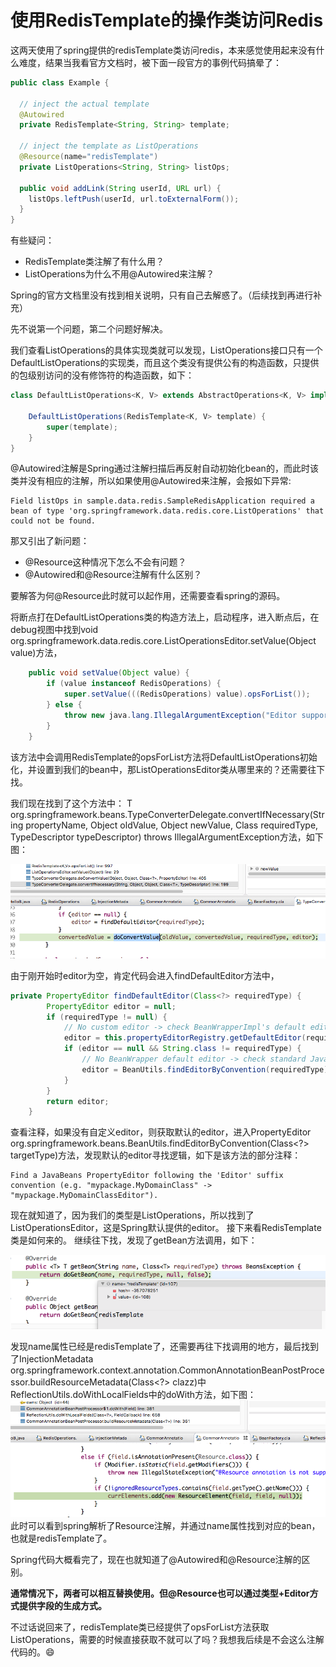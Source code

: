 # 使用RedisTemplate的操作类访问Redis

这两天使用了spring提供的redisTemplate类访问redis，本来感觉使用起来没有什么难度，结果当我看官方文档时，被下面一段官方的事例代码搞晕了：

```java
public class Example {

  // inject the actual template
  @Autowired
  private RedisTemplate<String, String> template;

  // inject the template as ListOperations
  @Resource(name="redisTemplate")
  private ListOperations<String, String> listOps;

  public void addLink(String userId, URL url) {
    listOps.leftPush(userId, url.toExternalForm());
  }
}
```
有些疑问：

* RedisTemplate类注解了有什么用？
* ListOperations为什么不用@Autowired来注解？

Spring的官方文档里没有找到相关说明，只有自己去解惑了。（后续找到再进行补充）

先不说第一个问题，第二个问题好解决。

我们查看ListOperations的具体实现类就可以发现，ListOperations接口只有一个DefaultListOperations的实现类，而且这个类没有提供公有的构造函数，只提供的包级别访问的没有修饰符的构造函数，如下：

```java
class DefaultListOperations<K, V> extends AbstractOperations<K, V> implements ListOperations<K, V> {

	DefaultListOperations(RedisTemplate<K, V> template) {
		super(template);
	}
}
```

@Autowired注解是Spring通过注解扫描后再反射自动初始化bean的，而此时该类并没有相应的注解，所以如果使用@Autowired来注解，会报如下异常:

```
Field listOps in sample.data.redis.SampleRedisApplication required a bean of type 'org.springframework.data.redis.core.ListOperations' that could not be found.
```

那又引出了新问题：

* @Resource这种情况下怎么不会有问题？
* @Autowired和@Resource注解有什么区别？

要解答为何@Resource此时就可以起作用，还需要查看spring的源码。

将断点打在DefaultListOperations类的构造方法上，启动程序，进入断点后，在debug视图中找到void org.springframework.data.redis.core.ListOperationsEditor.setValue(Object value)方法，

```java
	public void setValue(Object value) {
		if (value instanceof RedisOperations) {
			super.setValue(((RedisOperations) value).opsForList());
		} else {
			throw new java.lang.IllegalArgumentException("Editor supports only conversion of type " + RedisOperations.class);
		}
	}
```
该方法中会调用RedisTemplate的opsForList方法将DefaultListOperations初始化，并设置到我们的bean中，那ListOperationsEditor类从哪里来的？还需要往下找。

我们现在找到了这个方法中：<T> T org.springframework.beans.TypeConverterDelegate.convertIfNecessary(String propertyName, Object oldValue, Object newValue, Class<T> requiredType, TypeDescriptor typeDescriptor) throws IllegalArgumentException方法，如下图：

![redis-debug-doConvertValue](../screenshot/redis-debug-doConvertValue.png)

由于刚开始时editor为空，肯定代码会进入findDefaultEditor方法中，

```java
private PropertyEditor findDefaultEditor(Class<?> requiredType) {
		PropertyEditor editor = null;
		if (requiredType != null) {
			// No custom editor -> check BeanWrapperImpl's default editors.
			editor = this.propertyEditorRegistry.getDefaultEditor(requiredType);
			if (editor == null && String.class != requiredType) {
				// No BeanWrapper default editor -> check standard JavaBean editor.
				editor = BeanUtils.findEditorByConvention(requiredType);
			}
		}
		return editor;
	}
```
查看注释，如果没有自定义editor，则获取默认的editor，进入PropertyEditor org.springframework.beans.BeanUtils.findEditorByConvention(Class<?> targetType)方法，发现默认的editor寻找逻辑，如下是该方法的部分注释：

```
Find a JavaBeans PropertyEditor following the 'Editor' suffix convention (e.g. "mypackage.MyDomainClass" -> "mypackage.MyDomainClassEditor").
```

现在就知道了，因为我们的类型是ListOperations，所以找到了ListOperationsEditor，这是Spring默认提供的editor。
接下来看RedisTemplate类是如何来的。
继续往下找，发现了getBean方法调用，如下：

![redis-debug-getbean](../screenshot/redis-debug-getbean.png)

发现name属性已经是redisTemplate了，还需要再往下找调用的地方，最后找到了InjectionMetadata org.springframework.context.annotation.CommonAnnotationBeanPostProcessor.buildResourceMetadata(Class<?> clazz)中ReflectionUtils.doWithLocalFields中的doWith方法，如下图：
![redis-debug-dowith](../screenshot/redis-debug-dowith.png)
此时可以看到spring解析了Resource注解，并通过name属性找到对应的bean，也就是redisTemplate了。

Spring代码大概看完了，现在也就知道了@Autowired和@Resource注解的区别。

**通常情况下，两者可以相互替换使用。但@Resource也可以通过类型+Editor方式提供字段的生成方式。**

不过话说回来了，redisTemplate类已经提供了opsForList方法获取ListOperations，需要的时候直接获取不就可以了吗？我想我后续是不会这么注解代码的。😄



